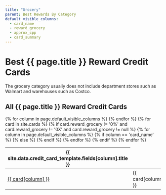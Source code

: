 ```yaml
---
title: "Grocery"
parent: Best Rewards By Category
default_visible_columns:
  - card_name
  - reward_grocery
  - approx_cpp
  - card_summary
---
```


<h1>Best {{ page.title }} Reward Credit Cards</h1>

The grocery category usually does not include department stores such as Walmart and warehouses such as Costco.

## All {{ page.title }} Reward Credit Cards

<!-- Load the necessary styles and scripts for DataTables -->
<link rel="stylesheet" type="text/css" href="https://cdn.datatables.net/1.13.2/css/jquery.dataTables.css">
<script type="text/javascript" charset="utf8" src="https://code.jquery.com/jquery-3.6.3.min.js"></script>
<script type="text/javascript" charset="utf8" src="https://cdn.datatables.net/1.13.2/js/jquery.dataTables.js"></script>

<!-- DataTables Initialization -->
<script>
$(document).ready( function () {
    $('#{{ page.title }}_cards_table').DataTable({
      ordering: true
    });
} );
</script>

<table id="{{ page.title }}_cards_table">
  <thead>
    <tr>
      {% for column in page.default_visible_columns %}
        <th>{{ site.data.credit_card_template.fields[column].title }}</th>
      {% endfor %}
    </tr>
  </thead>
  <tbody>
    {% for card in site.cards %}
      {% if card.reward_grocery != '0%' and card.reward_grocery != '0X' and card.reward_grocery != null %}
        <tr>
          {% for column in page.default_visible_columns %}
            {% if column == 'card_name' %}
              <td><a href="{{ card.url }}">{{ card[column] }}</a></td>
            {% else %}
              <td>{{ card[column] }}</td>
            {% endif %}
          {% endfor %}
        </tr>
      {% endif %}
    {% endfor %}
  </tbody>
</table>
